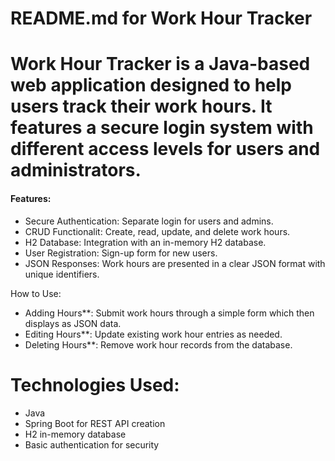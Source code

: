 
# README.md for Work Hour Tracker

# Work Hour Tracker is a Java-based web application designed to help users track their work hours. It features a secure login system with different access levels for users and administrators.

#### Features:
* Secure Authentication: Separate login for users and admins.
* CRUD Functionalit: Create, read, update, and delete work hours.
* H2 Database: Integration with an in-memory H2 database.
* User Registration: Sign-up form for new users.
* JSON Responses: Work hours are presented in a clear JSON format with unique identifiers.

How to Use:
* Adding Hours**: Submit work hours through a simple form which then displays as JSON data.
* Editing Hours**: Update existing work hour entries as needed.
* Deleting Hours**: Remove work hour records from the database.

# Technologies Used:
* Java
* Spring Boot for REST API creation
* H2 in-memory database
* Basic authentication for security

